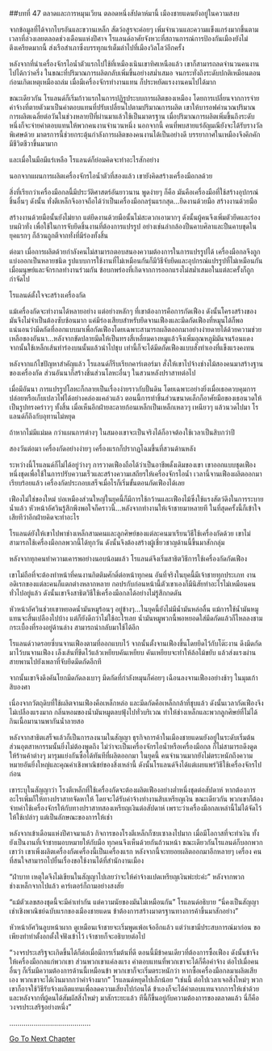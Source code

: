 ##บทที่ 47 ตลาดและการหมุนเวียน
ตลอดหนึ่งสัปดาห์มานี้ เมืองชายแดนยังอยู่ในความสงบ


จากข้อมูลที่ได้จากไบรอันและขวานเหล็ก สัตว์อสูรจะค่อยๆ เพิ่มจำนวนและความแข็งแกร่งมากขึ้นตามเวลาที่ล่วงเลยตลอดช่วงเดือนแห่งปีศาจ โรแลนด์อาศัยจังหวะที่สถานการณ์การป้องกันเมืองยังไม่ตึงเครียดมากนี้ ส่งเรือสำเภาซึ่งบรรทุกแร่เต็มลำไปที่เมืองวิลโลว์อีกครั้ง


หลังจากที่นำเครื่องจักรไอน้ำตัวแรกไปใช้ที่เหมืองเนินเขาทิศเหนือแล้ว เขาก็สามารถลดจำนวนคนงานไปได้กว่าครึ่ง ในขณะที่ปริมาณการผลิตกลับเพิ่มขึ้นอย่างสม่ำเสมอ จนกระทั่งถึงระดับปกติเหมือนตอนก่อนเกิดเหตุเหมืองถล่ม เมื่อมีเครื่องจักรทำงานแทน ก็ประหยัดแรงงานคนไปได้มาก


ขณะเดียวกัน โรแลนด์ก็เริ่มก้าวแรกในการปฏิรูประบบการผลิตของเหมือง โดยการเปลี่ยนจากการจ่ายค่าจ้างที่ตายตัวมาเป็นค่าตอบแทนที่ปรับเปลี่ยนไปตามปริมาณการผลิต เขาให้บารอฟคำนวณปริมาณการผลิตเฉลี่ยต่อวันในช่วงหลายปีที่ผ่านมาแล้วใช้เป็นมาตรฐาน เมื่อปริมาณการผลิตเพิ่มขึ้นถึงระดับหนึ่งก็จะจ่ายค่าตอบแทนให้พวกคนงานจำนวนหนึ่ง นอกจากนี้ คนที่พบสายแร่อัญมณียังจะได้รับรางวัลพิเศษด้วย มาตรการนี้ช่วยกระตุ้นกำลังการผลิตของคนงานได้เป็นอย่างดี บรรยากาศในเหมืองจึงคึกคักมีชีวิตชีวาขึ้นมามาก


และเมื่อในมือมีแร่เหลือ โรแลนด์ก็ย่อมคิดจะทำอะไรสักอย่าง


นอกจากแผนการผลิตเครื่องจักรไอน้ำตัวที่สองแล้ว เขายังคิดสร้างเครื่องมือกลด้วย


สิ่งที่เรียกว่าเครื่องมือกลนี้มีประวัติศาสตร์อันยาวนาน พูดง่ายๆ ก็คือ มันคือเครื่องมือที่ใช้สร้างอุปกรณ์ชิ้นอื่นๆ ดังนั้น ทั่งตีเหล็กจึงอาจถือได้ว่าเป็นเครื่องมือกลรุ่นแรกสุด...ยึดงานด้วยมือ สร้างงานด้วยมือ


สร้างงานด้วยมือนั้นยังไม่ยาก แต่ยึดงานด้วยมือนั้นไม่สะดวกเอามากๆ ดังนั้นผู้คนจึงเพิ่มตัวยึดและร่องบนผิวทั่ง เพื่อใช้ในการจับยึดชิ้นงานที่ต้องการแปรรูป อย่างเช่นลำกล้องปืนคาบศิลาและปืนคาบชุดในยุคแรกๆ ก็ล้วนถูกตีจากทั่งที่มีร่องทั้งสิ้น


ต่อมา เมื่อการผลิตด้วยกำลังคนไม่สามารถตอบสนองความต้องการในการแปรรูปได้ เครื่องมือกลจึงถูกแบ่งออกเป็นหลายชนิด รูปแบบการใช้งานที่ไม่เหมือนกันก็มีวิธีจับยึดและอุปกรณ์แปรรูปที่ไม่เหมือนกัน เมื่อมนุษย์และจักรกลทำงานร่วมกัน ข้อบกพร่องที่เกิดจากการออกแรงไม่สม่ำเสมอในแต่ละครั้งก็ถูกกำจัดไป


โรแลนด์ตั้งใจจะสร้างเครื่องกัด


แม้เครื่องกัดจะทำงานได้หลายอย่าง แต่อย่างหลักๆ ที่เขาต้องการคือการกัดเฟือง ดังนั้นโครงสร้างของมันจึงไม่จำเป็นต้องซับซ้อนมาก แค่มีร่องเสียบสำหรับยึดจานเฟืองและมีดกัดเฟืองที่หมุนได้ก็พอ แน่นอนว่ามีดกัดที่ออกแบบมาเพื่อกัดเฟืองโดยเฉพาะสามารถผลิตออกมาอย่างง่ายดายได้ด้วยความช่วยเหลือของอันนา...หลังจากขัดปลายมีดให้เป็นทรงสี่เหลี่ยมคางหมูแล้วจึงเพิ่มอุณหภูมิมันจนร้อนแดง จากนั้นใช้เหล็กเส้นทำร่องบนนั้นแล้วนำไปชุบ เท่านี้ก็จะได้มีดกัดเฟืองแบบสั่งทำเองที่แข็งแรงคงทน


หลังจากแก้ไขปัญหาสำคัญแล้ว โรแลนด์ก็รีบเรียกคาร์เตอร์มา สั่งให้เขาไปจ้างช่างไม้สองคนมาสร้างฐานของเครื่องกัด ส่วนอันนาก็สร้างชิ้นส่วนโลหะอื่นๆ ในสวนหลังปราสาทต่อไป


เมื่อมีอันนา การแปรรูปโลหะก็กลายเป็นเรื่องง่ายราวกับปั้นดิน โดยเฉพาะอย่างยิ่งเมื่อเธอควบคุมการปล่อยหรือเก็บเปลวไฟได้อย่างคล่องแคล่วแล้ว ตอนนี้การทำชิ้นส่วนขนาดเล็กก็อาศัยมือของเธอนวดให้เป็นรูปทรงคร่าวๆ ทั้งสิ้น เมื่อเห็นอีกฝ่ายละลายก้อนเหล็กเป็นเหล็กเหลวๆ เหนียวๆ แล้วนวดไปมา โรแลนด์ก็ถึงกับอุทานไม่หยุด


ถ้าหากไม่มีแม่มด กว่าแผนการต่างๆ ในสมองเขาจะเป็นจริงได้ก็อาจต้องใช้เวลาเป็นสิบกว่าปี


สองวันต่อมา เครื่องกัดอย่างง่ายๆ เครื่องแรกก็ปรากฏโฉมขึ้นที่สวนด้านหลัง


ระหว่างนี้โรแลนด์ก็ไม่ได้อยู่ว่างๆ การวาดเฟืองถือได้ว่าเป็นอาชีพดั้งเดิมของเขา เขาออกแบบชุดเฟืองหนึ่งชุดเพื่อใช้ในการปรับความเร็วและสร้างความเสถียรให้เครื่องจักรไอน้ำ เวลานี้จานเฟืองผลิตออกมาเรียบร้อยแล้ว เครื่องกัดประกอบเสร็จเมื่อไรก็เริ่มขั้นตอนกัดเฟืองได้เลย


เฟืองไม่ใช่ของใหม่ บ่อเหมืองส่วนใหญ่ในยุคนี้ก็มีการใช้กว้านและเฟืองไม้ซึ่งใช้แรงสัตว์ดึงในการระบายน้ำแล้ว หัวหน้าอัศวินรู้สึกพึงพอใจก็คราวนี้...หลังจากทำงานให้เจ้าชายมาหลายที ในที่สุดครั้งนี้ก็เข้าใจเสียทีว่าอีกฝ่ายคิดจะทำอะไร


โรแลนด์ยังให้เขาไปพาช่างเหล็กสามคนและลูกศิษย์ของแต่ละคนมาเรียนวิธีใช้เครื่องกัดด้วย เขาไม่สามารถใช้เครื่องมือกลพวกนี้ได้ทุกวัน ดังนั้นจึงต้องสร้างผู้เชี่ยวชาญด้านนี้ขึ้นมาสักกลุ่ม


หลังจากทุกคนทำความเคารพอย่างนอบน้อมแล้ว โรแลนด์จึงเริ่มสาธิตวิธีการใช้เครื่องกัดกัดเฟือง


เขาไม่ถือที่จะต้องทำหน้าที่คนงานกิตติมศักดิ์ต่อหน้าทุกคน อันที่จริงในยุคนี้มีเจ้าชายทุกประเภท งานอดิเรกของแต่ละคนก็แตกต่างหลากหลาย กอปรกับก่อนหน้านี้ตัวเขาเองก็มีนิสัยทำอะไรไม่เหมือนคนทั่วไปอยู่แล้ว ดังนั้นเขาจึงสาธิตวิธีใช้เครื่องมือกลได้อย่างไม่รู้สึกกดดัน


หัวหน้าอัศวินช่วยเขาหยอดน้ำมันหมูร้อนๆ อยู่ข้างๆ...ในยุคนี้ยังไม่มีน้ำมันหล่อลื่น แม้การใช้น้ำมันหมูแทนจะสิ้นเปลืองไปบ้าง แต่ก็ยังดีกว่าไม่ใช้อะไรเลย น้ำมันหมูพวกนี้พอหยอดใส่มีดกัดแล้วก็ไหลลงชามกระเบื้องที่รองอยู่ด้านล่าง สามารถนำกลับมาใช้ได้อีก


โรแลนด์วาดรอยซี่บนจานเฟืองตามที่ออกแบบไว้ จากนั้นตั้งจานเฟืองขึ้นโดยยึดไว้กับโต๊ะงาน ดึงมีดกัดมาไว้บนจานเฟือง เล็งเส้นที่ขีดไว้แล้วเหยียบคันเหยียบ คันเหยียบจะทำให้ล้อไม้ขยับ แล้วส่งแรงผ่านสายพานไปยังเพลาที่จับยึดมีดกัดอีกที


จากนั้นเขาจึงดึงคันโยกมีดกัดลงเบาๆ มีดกัดที่กำลังหมุนก็ค่อยๆ เฉือนลงจานเฟืองอย่างช้าๆ ในมุมเก้าสิบองศา


เนื่องจากวัตถุดิบที่ใช้ผลิตจานเฟืองคือเหล็กหล่อ และมีดกัดคือเหล็กกล้าที่ชุบแล้ว ดังนั้นเวลากัดเฟืองจึงไม่เปลืองแรงมาก กลิ่นหอมของน้ำมันหมูตลบฟุ้งไปทั่วบริเวณ ทำให้ช่างเหล็กและพวกลูกศิษย์ที่ไม่ได้กินเนื้อมานานพากันน้ำลายสอ


หลังจากสาธิตเสร็จแล้วก็เป็นการลงนามในสัญญา ธุรกิจการค้าในเมืองชายแดนยังอยู่ในระดับเริ่มต้น ส่วนอุตสาหกรรมนั้นยิ่งไม่ต้องพูดถึง ไม่ว่าจะเป็นเครื่องจักรไอน้ำหรือเครื่องมือกล ก็ไม่สามารถดึงดูดให้ร้านค้าต่างๆ มารุมแย่งกันซื้อได้ทันทีที่ผลิตออกมา ในยุคนี้ คนจำนวนมากยังไม่ตระหนักถึงความหมายอันยิ่งใหญ่และคุณค่าเชิงพาณิชย์ของสิ่งเหล่านี้ ดังนั้นโรแลนด์จึงได้แต่เผยแพร่วิธีใช้เครื่องจักรไปก่อน


เขาระบุในสัญญาว่า โรงตีเหล็กที่ใช้เครื่องกัดจะต้องผลิตเฟืองอย่างต่ำหนึ่งชุดต่อสัปดาห์ หากต้องการอะไรเพิ่มก็ให้ทางปราสาทจัดหาให้ โดยจะได้รับค่าจ้างทำงานสิบเหรียญเงิน ขณะเดียวกัน พวกเขาก็ต้องจ่ายค่าใช้เครื่องจักรให้กับทางปราสาทสองเหรียญเงินต่อสัปดาห์ เพราะว่าเครื่องมือกลเหล่านี้ไม่ได้จัดไว้ให้ใช้เปล่าๆ แต่เป็นลักษณะของการให้เช่า


หลังจากเข้าเดือนแห่งปีศาจมาแล้ว กิจการของโรงตีเหล็กก็ซบเซาลงไปมาก เมื่อมีโอกาสที่จะทำเงิน ทั้งยังเป็นงานที่เจ้าชายมอบหมายให้กับมือ ทุกคนจึงเห็นด้วยกันถ้วนหน้า ขณะเดียวกันโรแลนด์ก็บอกพวกเขาว่า เขาเพิ่งผลิตเครื่องกัดเครื่องนี้เป็นเครื่องแรก หลังจากนี้จะทยอยผลิตออกมาอีกหลายๆ เครื่อง คนที่สนใจสามารถไปยื่นเรื่องขอใช้งานได้ที่สำนักงานเมือง


“ฝ่าบาท เหตุใดจึงไม่เขียนในสัญญาไปเลยว่าจะให้ค่าจ้างแปดเหรียญเงินพ่ะย่ะค่ะ” หลังจากพวกช่างเหล็กจากไปแล้ว คาร์เตอร์ก็ถามอย่างสงสัย


“แม้ตัวเลขสองชุดนี้จะมีค่าเท่ากัน แต่ความนัยของมันไม่เหมือนกัน” โรแลนด์อธิบาย “นี่คงเป็นสัญญาเช่าเชิงพาณิชย์ฉบับแรกของเมืองชายแดน ข้าต้องการสร้างมาตรฐานทางการค้าขึ้นมาสักอย่าง”


หัวหน้าอัศวินลูบหน้าผาก ดูเหมือนเจ้าชายจะเริ่มพูดเพ้อเจ้ออีกแล้ว แต่ว่าเขามีประสบการณ์มาก่อน ขอเพียงทำท่าตั้งอกตั้งใจฟังเข้าไว้ เจ้าชายก็จะอธิบายต่อไป


“วงจรประเสริฐจะเกิดขึ้นได้ก็ต่อเมื่อมีการเริ่มต้นที่ดี ตอนนี้มีข้าคนเดียวที่ต้องการซื้อเฟือง ดังนั้นข้าจึงให้เครื่องมือกลแก่พวกเขา ส่วนพวกเขาแค่ลงแรง ค่าตอบแทนที่พวกเขาจะได้ก็คือค่าจ้าง ต่อไปเมื่อคนอื่นๆ ก็เริ่มมีความต้องการด้านนี้เหมือนข้า พวกเขาก็จะเริ่มตระหนักว่า หากซื้อเครื่องมือกลมาผลิตเสียเอง พวกเขาจะได้เงินมากกว่าค่าจ้างมาก” โรแลนด์หยุดไปเล็กน้อย “เช่นนี้ ต่อไปเวลาเจอสิ่งใหม่ๆ พวกเขาก็อาจใช้วิธีรับจ้างผลิตแทนเพื่อลดความเสี่ยงไปก่อนได้ ข้าเองก็จะได้ค่าตอบแทนจากการให้เช่าด้วย และหลังจากที่ผู้คนได้สัมผัสสิ่งใหม่ๆ มาสักระยะแล้ว ทีนี้ก็ขึ้นอยู่กับความต้องการของตลาดแล้ว นี่ก็คือวงจรประเสริฐอย่างหนึ่ง”


........................................


[Go To Next Chapter]( ./48.md)
